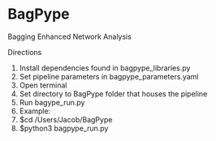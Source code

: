 # BagPype
Bagging Enhanced Network Analysis 

Directions
1) Install dependencies found in bagpype_libraries.py
2) Set pipeline parameters in bagpype_parameters.yaml
3) Open terminal
4) Set directory to BagPype folder that houses the pipeline 
5) Run bagype_run.py 
6) Example: 
7) $cd /Users/Jacob/BagPype
8) $python3 bagpype_run.py

